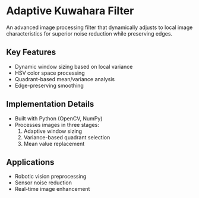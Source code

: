 # Adaptive Kuwahara Filter

An advanced image processing filter that dynamically adjusts to local image characteristics for superior noise reduction while preserving edges.

## Key Features
- Dynamic window sizing based on local variance
- HSV color space processing
- Quadrant-based mean/variance analysis
- Edge-preserving smoothing

## Implementation Details
- Built with Python (OpenCV, NumPy)
- Processes images in three stages:
  1. Adaptive window sizing
  2. Variance-based quadrant selection
  3. Mean value replacement

## Applications
- Robotic vision preprocessing
- Sensor noise reduction
- Real-time image enhancement
